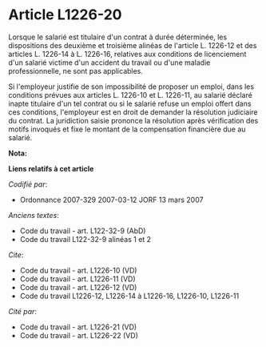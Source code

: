 # Article L1226-20

Lorsque le salarié est titulaire d'un contrat à durée déterminée, les dispositions des deuxième et troisième alinéas de
l'article L. 1226-12 et des articles L. 1226-14 à L. 1226-16, relatives aux conditions de licenciement d'un salarié victime
d'un accident du travail ou d'une maladie professionnelle, ne sont pas applicables.

Si l'employeur justifie de son impossibilité de proposer un emploi, dans les conditions prévues aux articles L. 1226-10 et L.
1226-11, au salarié déclaré inapte titulaire d'un tel contrat ou si le salarié refuse un emploi offert dans ces conditions,
l'employeur est en droit de demander la résolution judiciaire du contrat. La juridiction saisie prononce la résolution après
vérification des motifs invoqués et fixe le montant de la compensation financière due au salarié.

**Nota:**



**Liens relatifs à cet article**

_Codifié par_:

  - Ordonnance 2007-329 2007-03-12 JORF 13 mars 2007

_Anciens textes_:

  - Code du travail - art. L122-32-9 (AbD)
  - Code du travail L122-32-9 alinéas 1 et 2

_Cite_:

  - Code du travail - art. L1226-10 (VD)
  - Code du travail - art. L1226-11 (VD)
  - Code du travail - art. L1226-12 (VD)
  - Code du travail L1226-12, L1226-14 à L1226-16, L1226-10, L1226-11

_Cité par_:

  - Code du travail - art. L1226-21 (VD)
  - Code du travail - art. L1226-22 (VD)
